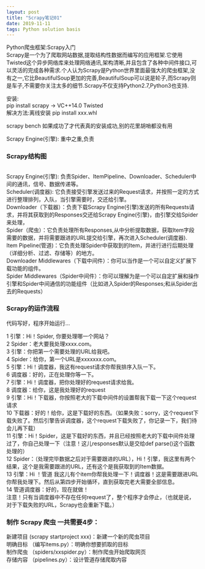 ```yaml
---  
layout: post  
title: "Scrapy笔记01"  
date: 2019-11-11   
tags: Python solution basis  
---  
```

  
  
  
Python爬虫框架:Scrapy入门  
Scrapy是一个为了爬取网站数据,提取结构性数据而编写的应用框架.它使用Twisted这个异步网络库来处理网络通讯,架构清晰,并且包含了各种中间件接口,可以灵活的完成各种需求.个人认为Scrapy是Python世界里面最强大的爬虫框架,没有之一,它比BeautifulSoup更加的完善,BeautifulSoup可以说是轮子,而Scrapy则是车子,不需要你关注太多的细节.Scrapy不仅支持Python2.7,Python3也支持.  
  
安装:  
pip install scrapy -> VC++14.0 Twisted  
解决方法:离线安装 pip install xxx.whl  
  
scrapy bench 如果成功了才代表真的安装成功,别的花里胡哨都没有用  
  
Scrapy Engine(引擎): 重中之重,负责  
  
### Scrapy结构图  
<img alt="" src="/images/posts/python/scrapy_structure.png">
  
Scrapy Engine(引擎): 负责Spider、ItemPipeline、Downloader、Scheduler中间的通讯，信号、数据传递等。  
Scheduler(调度器): 它负责接受引擎发送过来的Request请求，并按照一定的方式进行整理排列，入队，当引擎需要时，交还给引擎。  
Downloader（下载器）：负责下载Scrapy Engine(引擎)发送的所有Requests请求，并将其获取到的Responses交还给Scrapy Engine(引擎)，由引擎交给Spider来处理，  
Spider（爬虫）：它负责处理所有Responses,从中分析提取数据，获取Item字段需要的数据，并将需要跟进的URL提交给引擎，再次进入Scheduler(调度器).  
Item Pipeline(管道)：它负责处理Spider中获取到的Item，并进行进行后期处理（详细分析、过滤、存储等）的地方。  
Downloader Middlewares（下载中间件）：你可以当作是一个可以自定义扩展下载功能的组件。  
Spider Middlewares（Spider中间件）：你可以理解为是一个可以自定扩展和操作引擎和Spider中间通信的功能组件（比如进入Spider的Responses;和从Spider出去的Requests）  
  
  
### Scrapy的运作流程  
代码写好，程序开始运行...  
  
1 引擎：Hi！Spider, 你要处理哪一个网站？  
2 Spider：老大要我处理xxxx.com。  
3 引擎：你把第一个需要处理的URL给我吧。  
4 Spider：给你，第一个URL是xxxxxxx.com。  
5 引擎：Hi！调度器，我这有request请求你帮我排序入队一下。  
6 调度器：好的，正在处理你等一下。  
7 引擎：Hi！调度器，把你处理好的request请求给我。  
8 调度器：给你，这是我处理好的request  
9 引擎：Hi！下载器，你按照老大的下载中间件的设置帮我下载一下这个request请求  
10 下载器：好的！给你，这是下载好的东西。（如果失败：sorry，这个request下载失败了。然后引擎告诉调度器，这个request下载失败了，你记录一下，我们待会儿再下载）  
11 引擎：Hi！Spider，这是下载好的东西，并且已经按照老大的下载中间件处理过了，你自己处理一下（注意！这儿responses默认是交给def parse()这个函数处理的）  
12 Spider：（处理完毕数据之后对于需要跟进的URL），Hi！引擎，我这里有两个结果，这个是我需要跟进的URL，还有这个是我获取到的Item数据。  
13 引擎：Hi ！管道 我这儿有个item你帮我处理一下！调度器！这是需要跟进URL你帮我处理下。然后从第四步开始循环，直到获取完老大需要全部信息。  
14 管道调度器：好的，现在就做！  
注意！只有当调度器中不存在任何request了，整个程序才会停止，（也就是说，对于下载失败的URL，Scrapy也会重新下载。）  
  
### 制作 Scrapy 爬虫 一共需要4步：  
新建项目 (scrapy startproject xxx)：新建一个新的爬虫项目  
明确目标 （编写items.py）：明确你想要抓取的目标  
制作爬虫 （spiders/xxspider.py）：制作爬虫开始爬取网页  
存储内容 （pipelines.py）：设计管道存储爬取内容